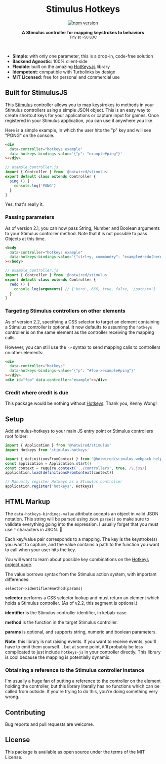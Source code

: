 <h1 align="center">Stimulus Hotkeys</h1>
<p align="center">
  <a href="https://www.npmjs.com/package/stimulus-hotkeys" rel="nofollow">
    <img src="https://badge.fury.io/js/stimulus-hotkeys.svg" alt="npm version">
  </a>
</p>

<p align="center">
  <b>A Stimulus controller for mapping keystrokes to behaviors</b></br>
  <sub>Tiny at ~50 LOC </sub>
</p>

<br />

- **Simple**: with only one parameter, this is a drop-in, code-free solution
- **Backend Agnostic**: 100% client-side
- **Flexible**: built on the amazing [HotKeys.js](https://wangchujiang.com/hotkeys/) library
- **Idempotent**: compatible with Turbolinks by design
- **MIT Licensed**: free for personal and commercial use

## Built for StimulusJS

This [Stimulus](https://stimulus.hotwired.dev/) controller allows you to map keystrokes to methods in your Stimulus controllers using a simple JSON object. This is an easy way to create shortcut keys for your applications or capture input for games. Once registered in your Stimulus application, you can use it anywhere you like.

Here is a simple example, in which the user hits the "p" key and will see "PONG" on the console.

```html
<div
  data-controller="hotkeys example"
  data-hotkeys-bindings-value='{"p": "example#ping"}'
></div>
```

```js
// example_controller.js
import { Controller } from '@hotwired/stimulus'
export default class extends Controller {
  ping () {
    console.log('PONG')
  }
}
```

<tiny>Yes, that's really it.</tiny>

### Passing parameters

As of version 2.1, you can now pass String, Number and Boolean arguments to your Stimulus controller method. Note that it is not possible to pass Objects at this time.

```html
<body
  data-controller="hotkeys example"
  data-hotkeys-bindings-value='{"ctrl+y, command+y": "example#redo(hero, 666, true, \"false\", \"/path/to\")"}'
></body>
```

```js
// example_controller.js
import { Controller } from '@hotwired/stimulus'
export default class extends Controller {
  redo () {
    console.log(arguments) // ['hero', 666, true, false, '/path/to']
  }
}
```

### Targeting Stimulus controllers on other elements

As of version 2.2, specifying a CSS selector to target an element containing a Stimulus controller is optional. It now defaults to assuming the `hotkeys` controller is on the same element as the controller receiving the mapping calls.

However, you can still use the `->` syntax to send mapping calls to controllers on other elements:

```html
<div
  data-controller="hotkeys"
  data-hotkeys-bindings-value='{"p": "#foo->example#ping"}'
></div>
<div id="foo" data-controller="example"></div>
```

### Credit where credit is due

This package would be nothing without [Hotkeys](https://wangchujiang.com/hotkeys/). Thank you, Kenny Wong!

## Setup

Add stimulus-hotkeys to your main JS entry point or Stimulus controllers root folder:

```js
import { Application } from '@hotwired/stimulus'
import Hotkeys from 'stimulus-hotkeys'

import { definitionsFromContext } from '@hotwired/stimulus-webpack-helpers'
const application = Application.start()
const context = require.context('../controllers', true, /\.js$/)
application.load(definitionsFromContext(context))

// Manually register Hotkeys as a Stimulus controller
application.register('hotkeys', Hotkeys)
```

## HTML Markup

The `data-hotkeys-bindings-value` attribute accepts an object in valid JSON notation. This string will be parsed using `JSON.parse()` so make sure to validate everything going into the expression. I usually forget that you must use `"` characters in JSON. 🤡

Each key/value pair corresponds to a mapping. The key is the keystroke(s) you want to capture, and the value contains a path to the function you want to call when your user hits the key.

You will want to learn about possible key combinations on the [Hotkeys project page](https://wangchujiang.com/hotkeys/).

The value borrows syntax from the Stimulus action system, with important differences:

`selector->identifier#method(params)`

**selector** performs a CSS selector lookup and must return an element which holds a Stimulus controller. (As of v2.2, this segment is optional.)

**identifier** is the Stimulus controller identifier, in kebab-case.

**method** is the function in the target Stimulus controller.

**params** is optional, and supports string, numeric and boolean parameters.

**Note:** this library is not raising events. If you want to receive events, you'll have to emit them yourself... but at some point, it'll probably be less complicated to just include `hotkeys-js` in your controller directly. This library is cool because the mapping is potentially dynamic.

### Obtaining a reference to the Stimulus controller instance

I'm usually a huge fan of putting a reference to the controller on the element holding the controller, but this library literally has no functions which can be called from outside. If you're trying to do this, you're doing something very wrong.

## Contributing

Bug reports and pull requests are welcome.

## License

This package is available as open source under the terms of the MIT License.
